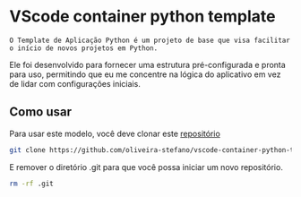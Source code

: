 # VScode container python template

    O Template de Aplicação Python é um projeto de base que visa facilitar o início de novos projetos em Python.
Ele foi desenvolvido para fornecer uma estrutura pré-configurada e pronta para uso, permitindo que eu me concentre na lógica do aplicativo em vez de lidar com configurações iniciais.


## Como usar

Para usar este modelo, você deve clonar este [repositório](https://github.com/oliveira-stefano/vscode-container-python-template.git)

```bash
git clone https://github.com/oliveira-stefano/vscode-container-python-template.git
```
E remover o diretório .git para que você possa iniciar um novo repositório.

```bash
rm -rf .git
```

